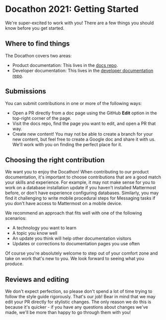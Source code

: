 # Docathon 2021: Getting Started

We're super-excited to work with you! There are a few things you should know before you get started.

## Where to find things

The Docathon covers two areas:

* Product documentation: This lives in the [docs repo](https://github.com/mattermost/docs).
* Developer documentation: This lives in the [developer documentation repo](https://github.com/mattermost/mattermost-developer-documentation).

## Submissions

You can submit contributions in one or more of the following ways:

* Open a PR directly from a doc page using the GitHub **Edit** option in the top-right corner of the page.
* Visit the docs repo, find the page you want to edit, and open a PR that way.
* Create new content! You may not be able to create a branch for your new content, but feel free to create a Google doc and share it with us. We'll work with you on finding the perfect place for it.

## Choosing the right contribution

We want you to enjoy the Docathon! When contributing to our product documentation, it's important to choose contributions that are a good match your skills and experience. For example, it may not make sense for you to work on a database installation update if you haven't installed Mattermost before, or don't have experience configuring databases. Similarly, you may find it challenging to write mobile procedural steps for Messaging tasks if you don't have access to Mattermost on a mobile device.

We recommend an approach that fits well with one of the following scenarios:

* A technology you want to learn
* A topic you know well
* An update you think will help other documentation visitors
* Updates or corrections to documentation pages you use often

Of course you're absolutely welcome to step out of your comfort zone and take on work that's new to you. We look forward to seeing what you produce.

## Reviews and editing 

We don't expect perfection, so please don't spend a lot of time trying to follow the style guide rigorously. That's our job! Bear in mind that we may edit your PR directly for stylistic changes. The only reason we do this is because it's quicker - if you have any questions about changes we've made, we'll be more than happy to go through them with you!
